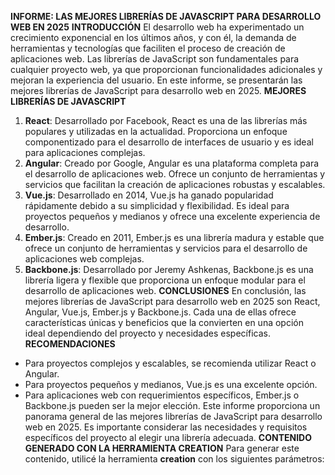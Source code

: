 **INFORME: LAS MEJORES LIBRERÍAS DE JAVASCRIPT PARA DESARROLLO WEB EN 2025**
**INTRODUCCIÓN**
El desarrollo web ha experimentado un crecimiento exponencial en los últimos años, y con él, la demanda de herramientas y tecnologías que faciliten el proceso de creación de aplicaciones web. Las librerías de JavaScript son fundamentales para cualquier proyecto web, ya que proporcionan funcionalidades adicionales y mejoran la experiencia del usuario. En este informe, se presentarán las mejores librerías de JavaScript para desarrollo web en 2025.
**MEJORES LIBRERÍAS DE JAVASCRIPT**
1. **React**: Desarrollado por Facebook, React es una de las librerías más populares y utilizadas en la actualidad. Proporciona un enfoque componentizado para el desarrollo de interfaces de usuario y es ideal para aplicaciones complejas.
2. **Angular**: Creado por Google, Angular es una plataforma completa para el desarrollo de aplicaciones web. Ofrece un conjunto de herramientas y servicios que facilitan la creación de aplicaciones robustas y escalables.
3. **Vue.js**: Desarrollado en 2014, Vue.js ha ganado popularidad rápidamente debido a su simplicidad y flexibilidad. Es ideal para proyectos pequeños y medianos y ofrece una excelente experiencia de desarrollo.
4. **Ember.js**: Creado en 2011, Ember.js es una librería madura y estable que ofrece un conjunto de herramientas y servicios para el desarrollo de aplicaciones web complejas.
5. **Backbone.js**: Desarrollado por Jeremy Ashkenas, Backbone.js es una librería ligera y flexible que proporciona un enfoque modular para el desarrollo de aplicaciones web.
**CONCLUSIONES**
En conclusión, las mejores librerías de JavaScript para desarrollo web en 2025 son React, Angular, Vue.js, Ember.js y Backbone.js. Cada una de ellas ofrece características únicas y beneficios que la convierten en una opción ideal dependiendo del proyecto y necesidades específicas.
**RECOMENDACIONES**
- Para proyectos complejos y escalables, se recomienda utilizar React o Angular.
- Para proyectos pequeños y medianos, Vue.js es una excelente opción.
- Para aplicaciones web con requerimientos específicos, Ember.js o Backbone.js pueden ser la mejor elección.
Este informe proporciona un panorama general de las mejores librerías de JavaScript para desarrollo web en 2025. Es importante considerar las necesidades y requisitos específicos del proyecto al elegir una librería adecuada.
**CONTENIDO GENERADO CON LA HERRAMIENTA CREATION**
Para generar este contenido, utilicé la herramienta **creation** con los siguientes parámetros: